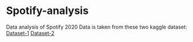 # Spotify-analysis
Data analysis of Spotify 2020
Data is taken from these two kaggle dataset:
[Dataset-1](https://www.kaggle.com/datasets/lehaknarnauli/spotify-datasets)
[Dataset-2](https://www.kaggle.com/datasets/zaheenhamidani/ultimate-spotify-tracks-db)
